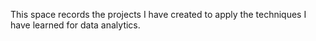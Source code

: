 This space records the projects I have created to apply the techniques I have learned for data analytics.
